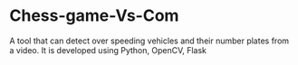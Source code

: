 # Chess-game-Vs-Com
A tool that can detect over speeding vehicles and their number plates from a video. It is developed using Python, OpenCV, Flask
